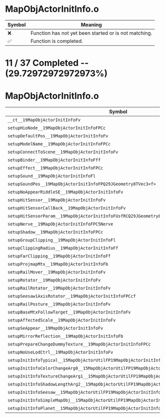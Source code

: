 # MapObjActorInitInfo.o
| Symbol | Meaning 
| ------------- | ------------- 
| :x: | Function has not yet been started or is not matching. 
| :white_check_mark: | Function is completed. 


# 11 / 37 Completed -- (29.72972972972973%)
# MapObjActorInitInfo.o
| Symbol | Decompiled? |
| ------------- | ------------- |
| `__ct__19MapObjActorInitInfoFv` | :white_check_mark: |
| `setupHioNode__19MapObjActorInitInfoFPCc` | :white_check_mark: |
| `setupDefaultPos__19MapObjActorInitInfoFv` | :white_check_mark: |
| `setupModelName__19MapObjActorInitInfoFPCc` | :white_check_mark: |
| `setupConnectToScene__19MapObjActorInitInfoFv` | :white_check_mark: |
| `setupBinder__19MapObjActorInitInfoFff` | :white_check_mark: |
| `setupEffect__19MapObjActorInitInfoFPCc` | :white_check_mark: |
| `setupSound__19MapObjActorInitInfoFl` | :white_check_mark: |
| `setupSoundPos__19MapObjActorInitInfoFPQ29JGeometry8TVec3<f>` | :white_check_mark: |
| `setupNoAppearRiddleSE__19MapObjActorInitInfoFv` | :white_check_mark: |
| `setupHitSensor__19MapObjActorInitInfoFv` | :white_check_mark: |
| `setupHitSensorCallBack__19MapObjActorInitInfoFv` | :x: |
| `setupHitSensorParam__19MapObjActorInitInfoFUsfRCQ29JGeometry8TVec3<f>` | :x: |
| `setupNerve__19MapObjActorInitInfoFPC5Nerve` | :x: |
| `setupShadow__19MapObjActorInitInfoFPCc` | :x: |
| `setupGroupClipping__19MapObjActorInitInfoFl` | :x: |
| `setupClippingRadius__19MapObjActorInitInfoFf` | :x: |
| `setupFarClipping__19MapObjActorInitInfoFf` | :x: |
| `setupProjmapMtx__19MapObjActorInitInfoFb` | :x: |
| `setupRailMover__19MapObjActorInitInfoFv` | :x: |
| `setupRotator__19MapObjActorInitInfoFv` | :x: |
| `setupRailRotator__19MapObjActorInitInfoFv` | :x: |
| `setupSeesaw1AxisRotator__19MapObjActorInitInfoFPCcf` | :x: |
| `setupRailPosture__19MapObjActorInitInfoFv` | :x: |
| `setupBaseMtxFollowTarget__19MapObjActorInitInfoFv` | :x: |
| `setupAffectedScale__19MapObjActorInitInfoFv` | :x: |
| `setupSeAppear__19MapObjActorInitInfoFv` | :x: |
| `setupMirrorReflection__19MapObjActorInitInfoFb` | :x: |
| `setupPrepareChangeDummyTexture__19MapObjActorInitInfoFPCc` | :x: |
| `setupNoUseLodCtrl__19MapObjActorInitInfoFv` | :x: |
| `setupInitInfoTypical__15MapObjActorUtilFP19MapObjActorInitInfoPCc` | :x: |
| `setupInitInfoColorChangeArg0__15MapObjActorUtilFP19MapObjActorInitInfoRC12JMapInfoIter` | :x: |
| `setupInitInfoTextureChangeArg1__15MapObjActorUtilFP19MapObjActorInitInfoRC12JMapInfoIter` | :x: |
| `setupInitInfoShadowLengthArg2__15MapObjActorUtilFP19MapObjActorInitInfoRC12JMapInfoIter` | :x: |
| `setupInitInfoSeesaw__15MapObjActorUtilFP19MapObjActorInitInfoRC12JMapInfoIterPCcf` | :x: |
| `setupInitInfoSimpleMapObj__15MapObjActorUtilFP19MapObjActorInitInfo` | :x: |
| `setupInitInfoPlanet__15MapObjActorUtilFP19MapObjActorInitInfo` | :x: |

